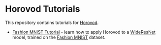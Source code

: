 # Horovod Tutorials
This repository contains tutorials for [Horovod](http://horovod.ai).

* [Fashion MNIST Tutorial](fashion_mnist/README.md) - learn how to apply Horovod to a [WideResNet](https://arxiv.org/abs/1605.07146) model, trained on the [Fashion MNIST](https://github.com/zalandoresearch/fashion-mnist) dataset.
